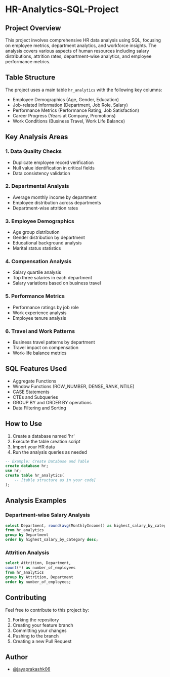 # HR-Analytics-SQL-Project


## Project Overview
This project involves comprehensive HR data analysis using SQL, focusing on employee metrics, department analytics, and workforce insights. The analysis covers various aspects of human resources including salary distributions, attrition rates, department-wise analytics, and employee performance metrics.

## Table Structure
The project uses a main table `hr_analytics` with the following key columns:
- Employee Demographics (Age, Gender, Education)
- Job-related Information (Department, Job Role, Salary)
- Performance Metrics (Performance Rating, Job Satisfaction)
- Career Progress (Years at Company, Promotions)
- Work Conditions (Business Travel, Work Life Balance)

## Key Analysis Areas

### 1. Data Quality Checks
- Duplicate employee record verification
- Null value identification in critical fields
- Data consistency validation

### 2. Departmental Analysis
- Average monthly income by department
- Employee distribution across departments
- Department-wise attrition rates

### 3. Employee Demographics
- Age group distribution
- Gender distribution by department
- Educational background analysis
- Marital status statistics

### 4. Compensation Analysis
- Salary quartile analysis
- Top three salaries in each department
- Salary variations based on business travel

### 5. Performance Metrics
- Performance ratings by job role
- Work experience analysis
- Employee tenure analysis

### 6. Travel and Work Patterns
- Business travel patterns by department
- Travel impact on compensation
- Work-life balance metrics

## SQL Features Used
- Aggregate Functions
- Window Functions (ROW_NUMBER, DENSE_RANK, NTILE)
- CASE Statements
- CTEs and Subqueries
- GROUP BY and ORDER BY operations
- Data Filtering and Sorting

## How to Use
1. Create a database named 'hr'
2. Execute the table creation script
3. Import your HR data
4. Run the analysis queries as needed

```sql
-- Example: Create Database and Table
create database hr;
use hr;
create table hr_analytics(
    -- [table structure as in your code]
);
```

## Analysis Examples

### Department-wise Salary Analysis
```sql
select Department, round(avg(MonthlyIncome)) as highest_salary_by_category
from hr_analytics
group by Department
order by highest_salary_by_category desc;
```

### Attrition Analysis
```sql
select Attrition, Department,
count(*) as number_of_employees
from hr_analytics
group by Attrition, Department
order by number_of_employees;
```

## Contributing
Feel free to contribute to this project by:
1. Forking the repository
2. Creating your feature branch
3. Committing your changes
4. Pushing to the branch
5. Creating a new Pull Request
   
## Author
- [@jayaprakashk06](https://github.com/jayaprakashk06)

